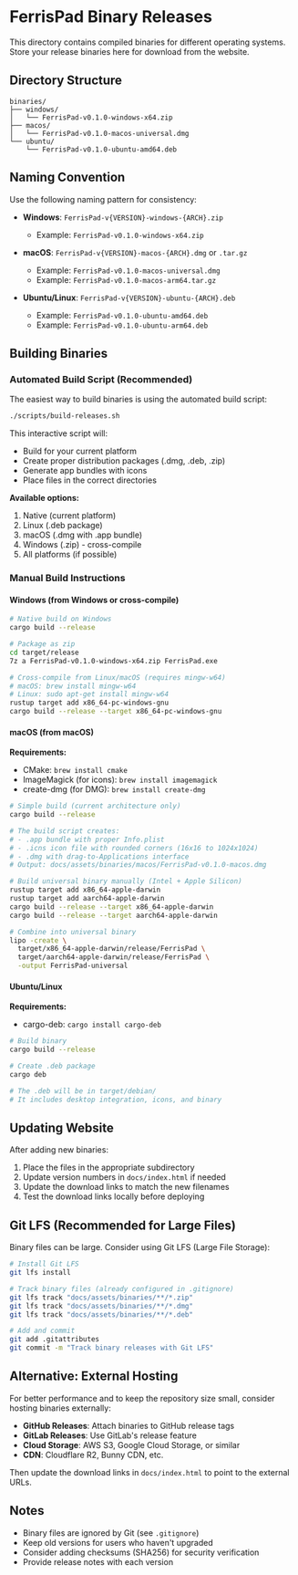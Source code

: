 # FerrisPad Binary Releases

This directory contains compiled binaries for different operating systems. Store your release binaries here for download from the website.

## Directory Structure

```
binaries/
├── windows/
│   └── FerrisPad-v0.1.0-windows-x64.zip
├── macos/
│   └── FerrisPad-v0.1.0-macos-universal.dmg
└── ubuntu/
    └── FerrisPad-v0.1.0-ubuntu-amd64.deb
```

## Naming Convention

Use the following naming pattern for consistency:

- **Windows**: `FerrisPad-v{VERSION}-windows-{ARCH}.zip`
  - Example: `FerrisPad-v0.1.0-windows-x64.zip`

- **macOS**: `FerrisPad-v{VERSION}-macos-{ARCH}.dmg` or `.tar.gz`
  - Example: `FerrisPad-v0.1.0-macos-universal.dmg`
  - Example: `FerrisPad-v0.1.0-macos-arm64.tar.gz`

- **Ubuntu/Linux**: `FerrisPad-v{VERSION}-ubuntu-{ARCH}.deb`
  - Example: `FerrisPad-v0.1.0-ubuntu-amd64.deb`
  - Example: `FerrisPad-v0.1.0-ubuntu-arm64.deb`

## Building Binaries

### Automated Build Script (Recommended)

The easiest way to build binaries is using the automated build script:

```bash
./scripts/build-releases.sh
```

This interactive script will:
- Build for your current platform
- Create proper distribution packages (.dmg, .deb, .zip)
- Generate app bundles with icons
- Place files in the correct directories

**Available options:**
1. Native (current platform)
2. Linux (.deb package)
3. macOS (.dmg with .app bundle)
4. Windows (.zip) - cross-compile
5. All platforms (if possible)

### Manual Build Instructions

#### Windows (from Windows or cross-compile)

```bash
# Native build on Windows
cargo build --release

# Package as zip
cd target/release
7z a FerrisPad-v0.1.0-windows-x64.zip FerrisPad.exe

# Cross-compile from Linux/macOS (requires mingw-w64)
# macOS: brew install mingw-w64
# Linux: sudo apt-get install mingw-w64
rustup target add x86_64-pc-windows-gnu
cargo build --release --target x86_64-pc-windows-gnu
```

#### macOS (from macOS)

**Requirements:**
- CMake: `brew install cmake`
- ImageMagick (for icons): `brew install imagemagick`
- create-dmg (for DMG): `brew install create-dmg`

```bash
# Simple build (current architecture only)
cargo build --release

# The build script creates:
# - .app bundle with proper Info.plist
# - .icns icon file with rounded corners (16x16 to 1024x1024)
# - .dmg with drag-to-Applications interface
# Output: docs/assets/binaries/macos/FerrisPad-v0.1.0-macos.dmg

# Build universal binary manually (Intel + Apple Silicon)
rustup target add x86_64-apple-darwin
rustup target add aarch64-apple-darwin
cargo build --release --target x86_64-apple-darwin
cargo build --release --target aarch64-apple-darwin

# Combine into universal binary
lipo -create \
  target/x86_64-apple-darwin/release/FerrisPad \
  target/aarch64-apple-darwin/release/FerrisPad \
  -output FerrisPad-universal
```

#### Ubuntu/Linux

**Requirements:**
- cargo-deb: `cargo install cargo-deb`

```bash
# Build binary
cargo build --release

# Create .deb package
cargo deb

# The .deb will be in target/debian/
# It includes desktop integration, icons, and binary
```

## Updating Website

After adding new binaries:

1. Place the files in the appropriate subdirectory
2. Update version numbers in `docs/index.html` if needed
3. Update the download links to match the new filenames
4. Test the download links locally before deploying

## Git LFS (Recommended for Large Files)

Binary files can be large. Consider using Git LFS (Large File Storage):

```bash
# Install Git LFS
git lfs install

# Track binary files (already configured in .gitignore)
git lfs track "docs/assets/binaries/**/*.zip"
git lfs track "docs/assets/binaries/**/*.dmg"
git lfs track "docs/assets/binaries/**/*.deb"

# Add and commit
git add .gitattributes
git commit -m "Track binary releases with Git LFS"
```

## Alternative: External Hosting

For better performance and to keep the repository size small, consider hosting binaries externally:

- **GitHub Releases**: Attach binaries to GitHub release tags
- **GitLab Releases**: Use GitLab's release feature
- **Cloud Storage**: AWS S3, Google Cloud Storage, or similar
- **CDN**: Cloudflare R2, Bunny CDN, etc.

Then update the download links in `docs/index.html` to point to the external URLs.

## Notes

- Binary files are ignored by Git (see `.gitignore`)
- Keep old versions for users who haven't upgraded
- Consider adding checksums (SHA256) for security verification
- Provide release notes with each version